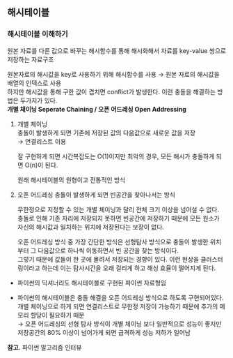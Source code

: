 ## 해시테이블

### 해시테이블 이해하기
원본 자료를 다른 값으로 바꾸는 해시함수를 통해 해시화해서 자료를 key-value 쌍으로 저장하는 자료구조  

원본자료의 해시값을 key로 사용하기 위해 해시함수를 사용 → 원본 자료의 해시값을 배열의 인덱스로 사용  
하지만 해시값을 통해 구한 값이 겹치면 conflict가 발생한다. 이런 충돌을 해결하는 방법은 두가지가 있다.  
**개별 체이닝 Seperate Chaining / 오픈 어드레싱 Open Addressing**

1. 개별 체이닝  
    충돌이 발생하게 되면 기존에 저장된 값의 다음값으로 새로운 값을 저장  
    → 연결리스트 이용  
    
    잘 구현하게 되면 시간복잡도는 O(1)이지만 최악의 경우, 모든 해시가 충돌하게 되면 O(n)이 된다.  
    
    원래  해시테이블의 원형이고 전통적인 방식  

2. 오픈 어드레싱
    충돌이 발생하게 되면 빈공간을 찾아나서는 방식  
    
    무한정으로 지정할 수 있는 개별 체이닝과 달리 전체 크기 이상을 넘어설 수 없다.  
    충돌로 인해 기존 자리에 저장되지 못하면 빈공간에 저장하기 때문에 모든 원소가 자신의 해시값과 일치하는 위치에 저장된다는 보장이 없다.  
    
    오픈 어드레싱 방식 중 가장 간단한 방식은 선형탐사 방식으로 충돌이 발생한 위치부터 그 다음값으로 하나씩 이동하면서 빈 공간을 찾는 방식이다.   
    그렇기 때문에 값들이 한 곳에 몰려서 저장되는 경향이 있다. 이런 현상을 클러스터링이라고 하는데 이는 탐사시간을 오래 걸리게 하고 해싱 효율이 떨어지게 된다.  

* 파이썬의 딕셔너리도 해시테이블로 구현된 파이썬 자료형임

* 파이썬의 해시테이블은 충돌 해결을 오픈 어드레싱 방식으로 하도록 구현되어있다. 개별 체이닝으로 하게 되면 연결리스트로 무한정
저장이 가능하기 때문에 추가의 메모리 할당이 필요하기 때문  
→ 오픈 어드레싱의 선형 탐사 방식이 개별 체이닝 보다 일반적으로 성능이 좋지만 저장공간의 80% 이상이 넘어가게 되면 급격하게 성능 저하가 일어남  

**참고.** 파이썬 알고리즘 인터뷰
